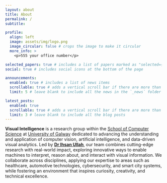 ```yaml
---
layout: about
title: About
permalink: /
subtitle:

profile:
  align: left
  image: assets/img/logo.png
  image_circular: false # crops the image to make it circular
  more_info: >
    <p>555 your office number</p>

selected_papers: true # includes a list of papers marked as "selected={true}"
social: true # includes social icons at the bottom of the page

announcements:
  enabled: true # includes a list of news items
  scrollable: true # adds a vertical scroll bar if there are more than 3 news items
  limit: 5 # leave blank to include all the news in the `_news` folder

latest_posts:
  enabled: true
  scrollable: true # adds a vertical scroll bar if there are more than 3 new posts items
  limit: 3 # leave blank to include all the blog posts
---
```


**Visual Intelligence** is a research group within the [School of Computer Science](https://www.universityofgalway.ie/science-engineering/school-of-computer-science/) at [University of Galway](https://www.universityofgalway.ie/) dedicated to advancing the understanding and application of computer vision, artificial intelligence, and data-driven visual analytics. Led by **[Dr Ihsan Ullah](https://research.universityofgalway.ie/en/persons/ihsan-ullah)**, our team combines cutting-edge research with real-world impact, exploring innovative ways to enable machines to interpret, reason about, and interact with visual information. We collaborate across disciplines, applying our expertise to areas such as healthcare, automotive technologies, cybersecurity, and smart city systems, while fostering an environment that inspires curiosity, creativity, and technical excellence.
